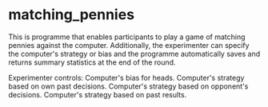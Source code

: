 # matching_pennies
This is programme that enables participants to play a game of matching pennies against the computer. Additionally, the experimenter can specify the computer's strategy or bias and the programme automatically saves and returns summary statistics at the end of the round.

Experimenter controls:
Computer's bias for heads.
Computer's strategy based on own past decisions.
Computer's strategy based on opponent's decisions.
Computer's strategy based on past results.
